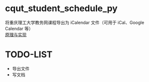 # cqut_student_schedule_py
将重庆理工大学教务网课程导出为 iCalendar 文件（可用于 iCal、Google Calendar 等）  
[原理与实现](http://acbetter.com/2016/12/01/%E5%96%B5%E8%AF%BE%E8%A1%A8%F0%9F%90%B1%20%E5%8E%9F%E7%90%86%E4%B8%8E%E5%AE%9E%E7%8E%B0%20by%20Python%203/)  

# TODO-LIST
- 导出文件
- 写文档
